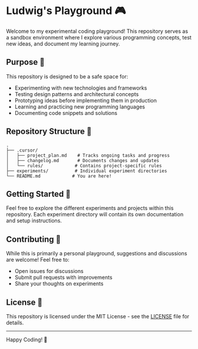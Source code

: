 # Ludwig's Playground 🎮

Welcome to my experimental coding playground! This repository serves as a sandbox environment where I explore various programming concepts, test new ideas, and document my learning journey.

## Purpose 🎯

This repository is designed to be a safe space for:
- Experimenting with new technologies and frameworks
- Testing design patterns and architectural concepts
- Prototyping ideas before implementing them in production
- Learning and practicing new programming languages
- Documenting code snippets and solutions

## Repository Structure 📁

```
.
├── .cursor/
│   ├── project_plan.md    # Tracks ongoing tasks and progress
│   ├── changelog.md       # Documents changes and updates
│   └── rules/            # Contains project-specific rules
├── experiments/          # Individual experiment directories
└── README.md            # You are here!
```

## Getting Started 🚀

Feel free to explore the different experiments and projects within this repository. Each experiment directory will contain its own documentation and setup instructions.

## Contributing 🤝

While this is primarily a personal playground, suggestions and discussions are welcome! Feel free to:
- Open issues for discussions
- Submit pull requests with improvements
- Share your thoughts on experiments

## License 📄

This repository is licensed under the MIT License - see the [LICENSE](LICENSE) file for details.

---

Happy Coding! 🎉